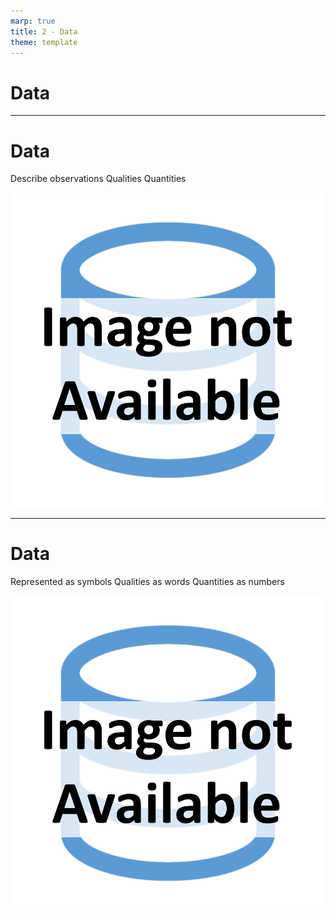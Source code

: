 ```yaml
---
marp: true
title: 2 - Data
theme: template
---
```


<!-- _class: title-only -->

# Data

---

<!-- _class: title-two-content-left-center -->

# Data

Describe observations
Qualities
Quantities

![image An icon of a database in a flat minimalist style](images/placeholder.png)

---

<!-- _class: title-two-content-left-center -->

# Data

Represented as symbols
Qualities as words
Quantities as numbers

![image An icon of a database in a flat minimalist style](images/placeholder.png)


